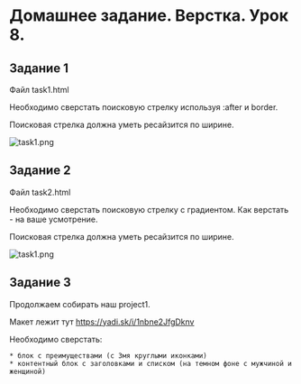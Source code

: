 # Домашнее задание. Верстка. Урок 8.

## Задание 1

Файл task1.html

Необходимо сверстать поисковую стрелку используя :after и border.

Поисковая стрелка должна уметь ресайзится по ширине.

![task1.png](https://raw.githubusercontent.com/puzankov/markup_hw/master/lesson8/task1.png)

## Задание 2

Файл task2.html

Необходимо сверстать поисковую стрелку с градиентом. Как верстать - на ваше усмотрение.

Поисковая стрелка должна уметь ресайзится по ширине.

![task1.png](https://raw.githubusercontent.com/puzankov/markup_hw/master/lesson8/task2.png)

## Задание 3

Продолжаем собирать наш project1.

Макет лежит тут https://yadi.sk/i/1nbne2JfgDknv

Необходимо сверстать:

    * блок с преимуществами (с 3мя круглыми иконками)
    * контентный блок с заголовками и списком (на темном фоне с мужчиной и женщиной)
